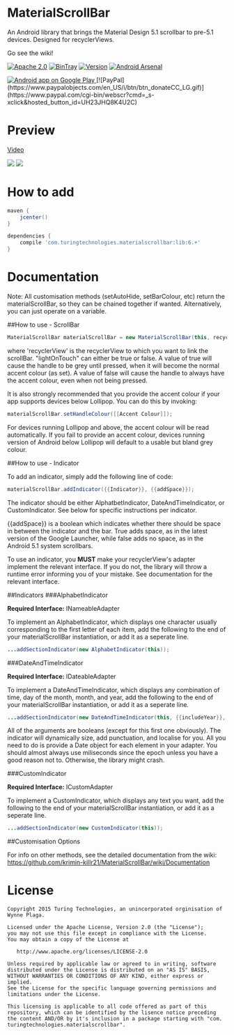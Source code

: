 # MaterialScrollBar

An Android library that brings the Material Design 5.1 scrollbar to pre-5.1 devices. Designed for recyclerViews.

Go see the wiki!

[![Apache 2.0](https://img.shields.io/hexpm/l/plug.svg)](http://www.apache.org/licenses/LICENSE-2.0) [![BinTray](https://img.shields.io/github/release/krimin-killr21/MaterialScrollBar.svg?label=jCenter)](https://bintray.com/krimin-killr21/maven/material-scroll-bar/view) [![Version](https://img.shields.io/badge/API-7%2B-blue.svg?style=flat)](https://android-arsenal.com/api?level=7) [![Android Arsenal](https://img.shields.io/badge/Android%20Arsenal-MaterialScrollBar-blue.svg?style=flat)](https://android-arsenal.com/details/1/2441)

<a href="https://play.google.com/store/apps/details?id=com.turingtechnologies.materialscrollbardemo">
  <img alt="Android app on Google Play" src="https://developer.android.com/images/brand/en_app_rgb_wo_45.png" />
</a> 
[![PayPal](https://www.paypalobjects.com/en_US/i/btn/btn_donateCC_LG.gif)](https://www.paypal.com/cgi-bin/webscr?cmd=_s-xclick&hosted_button_id=UH23JHQ8K4U2C)

Preview
======

[Video](https://youtu.be/CmcPsJYuzME)

![](http://i.imgur.com/9rY0e8h.png)
![](http://i.imgur.com/8DNLqkn.png)

How to add
======

```gradle
maven {
    jcenter()
}
```

```gradle
dependencies {
    compile 'com.turingtechnologies.materialscrollbar:lib:6.+'
}
```
Documentation
======

Note: All customisation methods (setAutoHide, setBarColour, etc) return the materialScrollBar, so they can be chained together if wanted. Alternatively, you can just operate on a variable.

##How to use - ScrollBar

```java
MaterialScrollBar materialScrollBar = new MaterialScrollBar(this, recyclerView, {{lightOnTouch}});
```

where 'recyclerView' is the recyclerView to which you want to link the scrollBar. "lightOnTouch" can either be true or false. A value of true will cause the handle to be grey until pressed, when it will become the normal accent colour (as set). A value of false will cause the handle to always have the accent colour, even when not being pressed.

It is also strongly recommended that you provide the accent colour if your app supports devices below Lollipop. You can do this by invoking:

```java
materialScrollBar.setHandleColour([[Accent Colour]]);
```

For devices running Lollipop and above, the accent colour will be read automatically. If you fail to provide an accent colour, devices running version of Android below Lollipop will default to a usable but bland grey colour.

##How to use - Indicator

To add an indicator, simply add the following line of code:

```java
materialScrollBar.addIndicator({{Indicator}}, {{addSpace}});
```

The indicator should be either AlphatbetIndicator, DateAndTimeIndicator, or CustomIndicator. See below for specific instructions per indicator.

{{addSpace}} is a boolean which indicates whether there should be space in between the indicator and the bar. True adds space, as in the latest version of the Google Launcher, while false adds no space, as in the Android 5.1 system scrollbars.

To use an indicator, you **MUST** make your recyclerView's adapter implement the relevant interface. If you do not, the library will throw a runtime error informing you of your mistake. See documentation for the relevant interface.

##Indicators
###AlphabetIndicator

**Required Interface:** INameableAdapter

To implement an AlphabetIndicator, which displays one character usually corresponding to the first letter of each item, add the following to the end of your materialScrollBar instantiation, or add it as a seperate line.
```java
...addSectionIndicator(new AlphabetIndicator(this));
```

###DateAndTimeIndicator

**Required Interface:** IDateableAdapter

To implement a DateAndTimeIndicator, which displays any combination of time, day of the month, month, and year, add the following to the end of your materialScrollBar instantiation, or add it as a seperate line.
```java
...addSectionIndicator(new DateAndTimeIndicator(this, {{includeYear}}, {{includeMonth}}, {{includeDay}}, {{includeTime}}));
```

All of the arguments are booleans (except for this first one obviously). The indicator will dynamically size, add punctuation, and localise for you. All you need to do is provide a Date object for each element in your adapter. You should almost always use miliseconds since the epoch unless you have a good reason not to. Otherwise, the library might crash.

###CustomIndicator

**Required Interface:** ICustomAdapter

To implement a CustomIndicator, which displays any text you want, add the following to the end of your materialScrollBar instantiation, or add it as a seperate line.
```java
...addSectionIndicator(new CustomIndicator(this));
```

##Customisation Options

For info on other methods, see the detailed documentation from the wiki: https://github.com/krimin-killr21/MaterialScrollBar/wiki/Documentation

License
======

    Copyright 2015 Turing Technologies, an unincorporated orginisation of Wynne Plaga.

    Licensed under the Apache License, Version 2.0 (the "License");
    you may not use this file except in compliance with the License.
    You may obtain a copy of the License at

       http://www.apache.org/licenses/LICENSE-2.0

    Unless required by applicable law or agreed to in writing, software
    distributed under the License is distributed on an "AS IS" BASIS,
    WITHOUT WARRANTIES OR CONDITIONS OF ANY KIND, either express or implied.
    See the License for the specific language governing permissions and
    limitations under the License.
    
    This licensing is applicable to all code offered as part of this
    repository, which can be identified by the lisence notice preceding
    the content AND/OR by it's inclusion in a package starting with "com.
    turingtechnologies.materialscrollbar".
